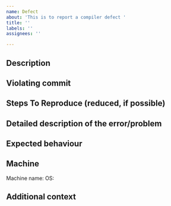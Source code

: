 ```yaml
---
name: Defect
about: 'This is to report a compiler defect '
title: ''
labels: ''
assignees: ''

---
```


## Description
<!--- Title/Description will be Subject/Body of commit message.      -->
<!--- Please be concise and limit the subject line to 50 characters, -->
<!--- and wrap the Description at 72 characters.                     -->
<!--- A clear and concise description of what the bug is         -->


## Violating commit
<!--- The hash number of the commit, if one was detected  -->

## Steps To Reproduce (reduced, if possible)
<!--- Steps to reproduce the behaviour  -->

## Detailed description of the error/problem
<!--- A clear but detailed description of of the problem -->

## Expected behaviour
<!--- A clear and concise description of what you expected to happen -->

## Machine 
Machine name:
OS:

## Additional context
<!--- Add any other context about the problem here -->
